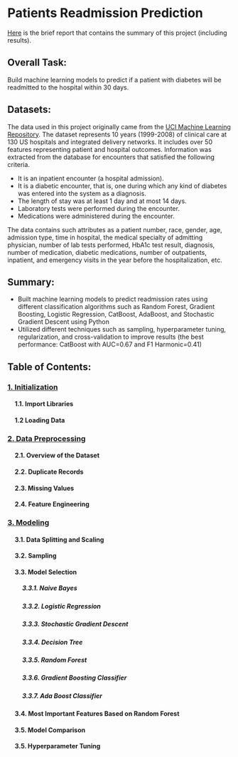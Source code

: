 # Patients Readmission Prediction
[Here](https://github.com/91104311/Portfolio/blob/main/Readmission%20Prediction%20for%20Patients%20with%20Diabetes/Report%20-%20Readmission%20Prediction%20for%20Patients%20with%20Diabetes.pdf) is the brief report that contains the summary of this project (including results).

## Overall Task:

Build machine learning models to predict if a patient with diabetes will be readmitted to the hospital within 30 days.

## Datasets: 
The data used in this project originally came from the [UCI Machine Learning Repository](https://archive.ics.uci.edu/ml/datasets/diabetes+130-us+hospitals+for+years+1999-2008). The dataset represents 10 years (1999-2008) of clinical care at 130 US hospitals and integrated delivery networks. It includes over 50 features representing patient and hospital outcomes. Information was extracted from the database for encounters that satisfied the following criteria.
- It is an inpatient encounter (a hospital admission).
- It is a diabetic encounter, that is, one during which any kind of diabetes was entered into the system as a diagnosis.
- The length of stay was at least 1 day and at most 14 days.
- Laboratory tests were performed during the encounter.
- Medications were administered during the encounter.

The data contains such attributes as a patient number, race, gender, age, admission type, time in hospital, the medical specialty of admitting physician, number of lab tests performed, HbA1c test result, diagnosis, number of medication, diabetic medications, number of outpatients, inpatient, and emergency visits in the year before the hospitalization, etc.


## Summary:

- Built machine learning models to predict readmission rates using different classification algorithms such as Random Forest, Gradient Boosting, Logistic Regression, CatBoost, AdaBoost, and Stochastic Gradient Descent using Python 
- Utilized different techniques such as sampling, hyperparameter tuning, regularization, and cross-validation to improve results (the best performance: CatBoost with AUC=0.67 and F1 Harmonic=0.41)



## Table of Contents:

### [1. Initialization](https://github.com/91104311/Portfolio/blob/main/Readmission%20Prediction%20for%20Patients%20with%20Diabetes/Initialization%20-%20Patients%20Readmission%20Prediction.ipynb)

#### &nbsp;&nbsp;&nbsp;&nbsp; 1.1. Import Libraries
#### &nbsp;&nbsp;&nbsp;&nbsp; 1.2 Loading Data

### [2. Data Preprocessing](https://github.com/91104311/Portfolio/blob/main/Readmission%20Prediction%20for%20Patients%20with%20Diabetes/Data%20Preprocessing%20-%20Patients%20Readmission%20Prediction.ipynb)

#### &nbsp;&nbsp;&nbsp;&nbsp; 2.1. Overview of the Dataset
#### &nbsp;&nbsp;&nbsp;&nbsp; 2.2. Duplicate Records
#### &nbsp;&nbsp;&nbsp;&nbsp; 2.3. Missing Values
#### &nbsp;&nbsp;&nbsp;&nbsp; 2.4. Feature Engineering

### [3. Modeling](https://github.com/91104311/Portfolio/blob/main/Readmission%20Prediction%20for%20Patients%20with%20Diabetes/Modeling%20-%20Patients%20Readmission%20Prediction.ipynb)

#### &nbsp;&nbsp;&nbsp;&nbsp; 3.1. Data Splitting and Scaling
#### &nbsp;&nbsp;&nbsp;&nbsp; 3.2. Sampling
#### &nbsp;&nbsp;&nbsp;&nbsp; 3.3. Model Selection
##### &nbsp;&nbsp;&nbsp;&nbsp; &nbsp;&nbsp;&nbsp;&nbsp; 3.3.1. Naive Bayes
##### &nbsp;&nbsp;&nbsp;&nbsp; &nbsp;&nbsp;&nbsp;&nbsp; 3.3.2. Logistic Regression
##### &nbsp;&nbsp;&nbsp;&nbsp; &nbsp;&nbsp;&nbsp;&nbsp; 3.3.3. Stochastic Gradient Descent
##### &nbsp;&nbsp;&nbsp;&nbsp; &nbsp;&nbsp;&nbsp;&nbsp; 3.3.4. Decision Tree
##### &nbsp;&nbsp;&nbsp;&nbsp; &nbsp;&nbsp;&nbsp;&nbsp; 3.3.5. Random Forest 
##### &nbsp;&nbsp;&nbsp;&nbsp; &nbsp;&nbsp;&nbsp;&nbsp; 3.3.6. Gradient Boosting Classifier
##### &nbsp;&nbsp;&nbsp;&nbsp; &nbsp;&nbsp;&nbsp;&nbsp; 3.3.7. Ada Boost Classifier
#### &nbsp;&nbsp;&nbsp;&nbsp; 3.4. Most Important Features Based on Random Forest
#### &nbsp;&nbsp;&nbsp;&nbsp; 3.5. Model Comparison
#### &nbsp;&nbsp;&nbsp;&nbsp; 3.5. Hyperparameter Tuning
